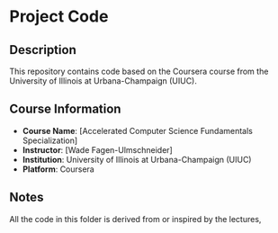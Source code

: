 # Project Code

## Description
This repository contains code based on the Coursera course from the University of Illinois at Urbana-Champaign (UIUC).

## Course Information
- **Course Name**: [Accelerated Computer Science Fundamentals Specialization]
- **Instructor**: [Wade Fagen-Ulmschneider]
- **Institution**: University of Illinois at Urbana-Champaign (UIUC)
- **Platform**: Coursera

## Notes
All the code in this folder is derived from or inspired by the lectures,
